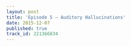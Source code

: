 ```yaml
---
layout: post
title: 'Episode 5 – Auditory Hallucinations'
date: 2015-12-07
published: true
track_id: 221366834
---
```

<div class='list post-player' track='{{page.track_id}}'></div>